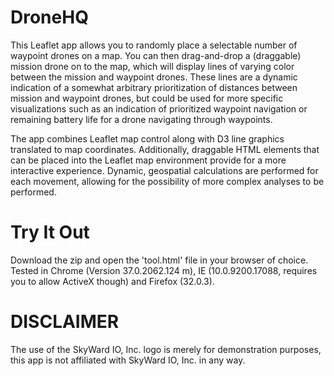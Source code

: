 DroneHQ
=======

This Leaflet app allows you to randomly place a selectable number of waypoint drones on a map. You can then drag-and-drop a (draggable) mission drone on to the map, which will display lines of varying color between the mission and waypoint drones. These lines are a dynamic indication of a somewhat arbitrary prioritization of distances between mission and waypoint drones, but could be used for more specific visualizations such as an indication of prioritized waypoint navigation or remaining battery life for a drone navigating through waypoints.

The app combines Leaflet map control along with D3 line graphics translated to map coordinates. Additionally, draggable HTML elements that can be placed into the Leaflet map environment provide for a more interactive experience. Dynamic, geospatial calculations are performed for each movement, allowing for the possibility of more complex analyses to be performed.


Try It Out
==========

Download the zip and open the 'tool.html' file in your browser of choice. Tested in Chrome (Version 37.0.2062.124 m), IE (10.0.9200.17088, requires you to allow ActiveX though) and Firefox (32.0.3).


DISCLAIMER
==========

The use of the SkyWard IO, Inc. logo is merely for demonstration purposes, this app is not affiliated with SkyWard IO, Inc. in any way.
